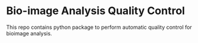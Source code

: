 # Bio-image Analysis Quality Control
This repo contains python package to perform automatic quality control for bioimage analysis.